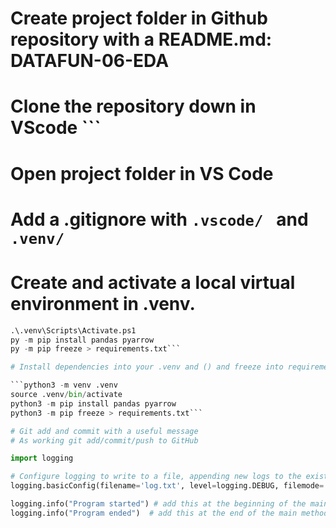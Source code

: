 # Create project folder in Github repository with a README.md:  DATAFUN-06-EDA
# Clone the repository down in VScode ```
# Open project folder in VS Code
# Add a .gitignore with ```.vscode/ ``` and ```.venv/```
# Create and activate a local virtual environment in .venv.

```py -m venv .venv
.\.venv\Scripts\Activate.ps1
py -m pip install pandas pyarrow
py -m pip freeze > requirements.txt```

# Install dependencies into your .venv and () and freeze into requirements.txt.

```python3 -m venv .venv
source .venv/bin/activate
python3 -m pip install pandas pyarrow
python3 -m pip freeze > requirements.txt```

# Git add and commit with a useful message
# As working git add/commit/push to GitHub

import logging

# Configure logging to write to a file, appending new logs to the existing file
logging.basicConfig(filename='log.txt', level=logging.DEBUG, filemode='a', format='%(asctime)s - %(levelname)s - %(message)s')

logging.info("Program started") # add this at the beginning of the main method
logging.info("Program ended")  # add this at the end of the main method

